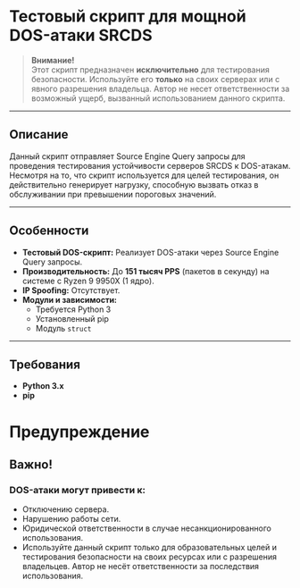 # Тестовый скрипт для мощной DOS-атаки SRCDS

> **Внимание!**  
> Этот скрипт предназначен **исключительно** для тестирования безопасности. Используйте его **только** на своих серверах или с явного разрешения владельца. Автор не несет ответственности за возможный ущерб, вызванный использованием данного скрипта.

---

## Описание

Данный скрипт отправляет Source Engine Query запросы для проведения тестирования устойчивости серверов SRCDS к DOS-атакам. Несмотря на то, что скрипт используется для целей тестирования, он действительно генерирует нагрузку, способную вызвать отказ в обслуживании при превышении пороговых значений.

---

## Особенности

- **Тестовый DOS-скрипт:** Реализует DOS-атаки через Source Engine Query запросы.
- **Производительность:** До **151 тысяч PPS** (пакетов в секунду) на системе с Ryzen 9 9950X (1 ядро).
- **IP Spoofing:** Отсутствует.
- **Модули и зависимости:**  
  - Требуется Python 3  
  - Установленный pip  
  - Модуль `struct`

---

## Требования

- **Python 3.x**
- **pip**

# Предупреждение
## Важно!
### DOS-атаки могут привести к:

- Отключению сервера.
- Нарушению работы сети.
- Юридической ответственности в случае несанкционированного использования.
- Используйте данный скрипт только для образовательных целей и тестирования безопасности на своих ресурсах или с разрешения владельцев. Автор не несёт ответственности за последствия использования.
